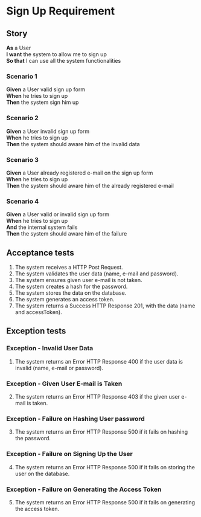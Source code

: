 # Sign Up Requirement

## Story

**As** a User <br>
**I want** the system to allow me to sign up <br>
**So that** I can use all the system functionalities

### Scenario 1

**Given** a User valid sign up form <br>
**When** he tries to sign up <br>
**Then** the system sign him up

### Scenario 2

**Given** a User invalid sign up form <br>
**When** he tries to sign up <br>
**Then** the system should aware him of the invalid data

### Scenario 3

**Given** a User already registered e-mail on the sign up form<br>
**When** he tries to sign up <br>
**Then** the system should aware him of the already registered e-mail

### Scenario 4

**Given** a User valid or invalid sign up form <br>
**When** he tries to sign up <br>
**And** the internal system fails <br>
**Then** the system should aware him of the failure

## Acceptance tests

1. The system receives a HTTP Post Request.
2. The system validates the user data (name, e-mail and password).
3. The system ensures given user e-mail is not taken.
4. The system creates a hash for the password.
5. The system stores the data on the database.
6. The system generates an access token.
7. The system returns a Success HTTP Response 201, with the data (name and accessToken).

## Exception tests

### Exception - Invalid User Data

1. The system returns an Error HTTP Response 400 if the user data is invalid (name, e-mail or password).

### Exception - Given User E-mail is Taken

2. The system returns an Error HTTP Response 403 if the given user e-mail is taken.

### Exception - Failure on Hashing User password

3. The system returns an Error HTTP Response 500 if it fails on hashing the password.

### Exception - Failure on Signing Up the User

4. The system returns an Error HTTP Response 500 if it fails on storing the user on the database.

### Exception - Failure on Generating the Access Token

5. The system returns an Error HTTP Response 500 if it fails on generating the access token.
